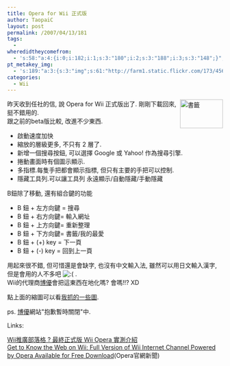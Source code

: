 ```yaml
---
title: Opera for Wii 正式版
author: TaopaiC
layout: post
permalink: /2007/04/13/181
tags:
  - 
wheredidtheycomefrom:
  - 's:58:"a:4:{i:0;i:182;i:1;s:3:"180";i:2;s:3:"188";i:3;s:3:"148";}";'
pt_metakey_img:
  - 's:189:"a:3:{s:3:"img";s:61:"http://farm1.static.flickr.com/173/456706540_ce3373d57e_t.jpg";s:3:"alt";s:6:"書籤";s:3:"url";s:63:"http://flickr.com/photos/taopaic/sets/72157600069582703/detail/";}";'
categories:
  - Wii
---
```

[<img src="http://farm1.static.flickr.com/173/456706540_ce3373d57e_t.jpg" alt="書籤" align="right" height="67" width="100" />][1]昨天收到任社的信, 說 Opera for Wii 正式版出了. 剛剛下載回來, 挺不錯用的.  
跟之前的beta版比較, 改進不少東西.<!--more-->

*   啟動速度加快
*   縮放的層級更多, 不只有 2 層了.
*   新增一個搜尋按鈕, 可以選擇 Google 或 Yahoo! 作為搜尋引擎.
*   捲動畫面時有個圖示顯示.
*   多指標.每隻手把都會顯示指標, 但只有主要的手把可以控制.
*   隱藏工具列.可以讓工具列 永遠顯示/自動隱藏/手動隱藏

B鈕除了移動, 還有組合鍵的功能

*   B 鈕 + 左方向鍵 = 搜尋
*   B 鈕 + 右方向鍵= 輸入網址
*   B 鈕 + 上方向鍵= 重新整理
*   B 鈕 + 下方向鍵= 書籤/我的最愛
*   B 鈕 + (+) key = 下一頁
*   B 鈕 + (-) key = 回到上一頁

用起來很不錯, 但可惜還是會缺字, 也沒有中文輸入法, 雖然可以用日文輸入漢字, 但是會用的人不多吧 <img src='http://pctao.org/wp-includes/images/smilies/icon_sad.gif' alt=':(' class='wp-smiley' /> .  
Wii的代理商[博優][2]會把這東西在地化嗎? 會嗎!!? XD

點上面的縮圖可以看[我抓的一些圖][3].

ps. [博優][2]網站"抱歉暫時關閉"中.

Links:

[Wii推廣部落格 ? 最終正式版 Wii Opera 實測介紹][4]  
[Get to Know the Web on Wii: Full Version of Wii Internet Channel Powered by Opera Available for Free Download][5](Opera官網新聞)

 [1]: http://flickr.com/photos/taopaic/sets/72157600069582703/detail/ "Photo Sharing"
 [2]: http://www.hakuyu.com.tw/
 [3]: http://flickr.com/photos/taopaic/sets/72157600069582703/detail/
 [4]: http://blog.wiiholic.com/archives/626
 [5]: http://www.opera.com/pressreleases/en/2007/04/12/